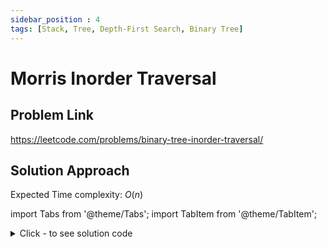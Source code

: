 ```yaml
---
sidebar_position : 4
tags: [Stack, Tree, Depth-First Search, Binary Tree]
---
```


# Morris Inorder Traversal

## Problem Link
https://leetcode.com/problems/binary-tree-inorder-traversal/

## Solution Approach

Expected Time complexity: $O(n)$

import Tabs from '@theme/Tabs';
import TabItem from '@theme/TabItem';

<details><summary>Click - to see solution code</summary>

<Tabs>
<TabItem value="cpp" label="C++">

```cpp
class Solution {
   public:
    vector<int> inorderTraversal(TreeNode* root) {
        vector<int> inorder;
        TreeNode* cur = root;
        while (cur != NULL) {
            if (cur->left == NULL) {
                inorder.push_back(cur->val);
                cur = cur->right;
            } else {
                TreeNode* prev = cur->left;
                while (prev->right && prev->right != cur) {
                    prev = prev->right;
                }

                if (prev->right == cur) {
                    prev->right = NULL;
                    inorder.push_back(cur->val);
                    cur = cur->right;
                } else {
                    prev->right = cur;
                    cur = cur->left;
                }
            }
        }
        return inorder;
    }
};
```
</TabItem>
</Tabs>

</details>
